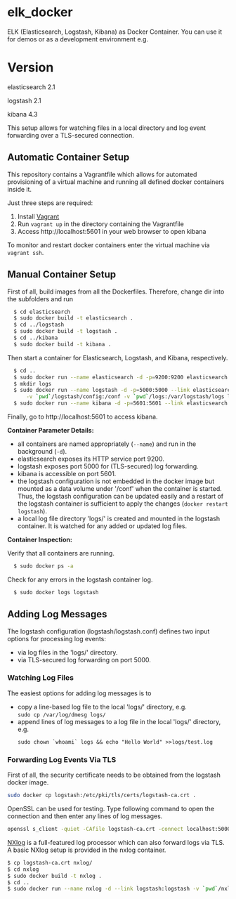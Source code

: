 elk_docker
==========

ELK (Elasticsearch, Logstash, Kibana) as Docker Container.
You can use it for demos or as a development environment e.g.

Version
==========

elasticsearch 2.1

logstash 2.1

kibana 4.3

This setup allows for watching files in a local directory and log event forwarding over a TLS-secured connection.

## Automatic Container Setup

This repository contains a Vagrantfile which allows for automated provisioning of a virtual machine and running all defined docker containers inside it.

Just three steps are required:

1. Install [Vagrant](https://www.vagrantup.com/)
2. Run `vagrant up` in the directory containing the Vagrantfile
3. Access http://localhost:5601 in your web browser to open kibana

To monitor and restart docker containers enter the virtual machine via `vagrant ssh`.

## Manual Container Setup

First of all, build images from all the Dockerfiles. Therefore, change dir into the subfolders and run

```sh
  $ cd elasticsearch
  $ sudo docker build -t elasticsearch .
  $ cd ../logstash
  $ sudo docker build -t logstash .
  $ cd ../kibana
  $ sudo docker build -t kibana .
```

Then start a container for Elasticsearch, Logstash, and Kibana, respectively.

```sh
  $ cd ..
  $ sudo docker run --name elasticsearch -d -p=9200:9200 elasticsearch
  $ mkdir logs
  $ sudo docker run --name logstash -d -p=5000:5000 --link elasticsearch:elasticsearch \
      -v `pwd`/logstash/config:/conf -v `pwd`/logs:/var/logstash/logs logstash
  $ sudo docker run --name kibana -d -p=5601:5601 --link elasticsearch:elasticsearch kibana
```

Finally, go to http://localhost:5601 to access kibana.

**Container Parameter Details:**

* all containers are named appropriately (`--name`) and run in the background (`-d`).
* elasticsearch exposes its HTTP service port 9200.
* logstash exposes port 5000 for (TLS-secured) log forwarding.
* kibana is accessible on port 5601.
* the logstash configuration is not embedded in the docker image but mounted as a data volume under '/conf' when the container is started. Thus, the logstash configuration can be updated easily and a restart of the logstash container is sufficient to apply the changes (`docker restart logstash`).
* a local log file directory 'logs/' is created and mounted in the logstash container. It is watched for any added or updated log files. 

**Container Inspection:**

Verify that all containers are running.

```sh
  $ sudo docker ps -a
```

Check for any errors in the logstash container log.

```sh
  $ sudo docker logs logstash
```

## Adding Log Messages

The logstash configuration (logstash/logstash.conf) defines two input options for processing log events:

* via log files in the 'logs/' directory.
* via TLS-secured log forwarding on port 5000.

### Watching Log Files

The easiest options for adding log messages is to

* copy a line-based log file to the local 'logs/' directory, e.g.  
  `sudo cp /var/log/dmesg logs/`
* append lines of log messages to a log file in the local 'logs/' directory, e.g.  
  ```
  sudo chown `whoami` logs && echo "Hello World" >>logs/test.log
  ```

### Forwarding Log Events Via TLS

First of all, the security certificate needs to be obtained from the logstash docker image.

```sh
sudo docker cp logstash:/etc/pki/tls/certs/logstash-ca.crt .
```

OpenSSL can be used for testing. Type following command to open the connection and then enter any lines of log messages.

```sh
openssl s_client -quiet -CAfile logstash-ca.crt -connect localhost:5000
```

[NXlog](http://nxlog.co/products/nxlog-community-edition) is a full-featured log processor which can also forward logs via TLS. A basic NXlog setup is provided in the nxlog container.

```sh
$ cp logstash-ca.crt nxlog/
$ cd nxlog
$ sudo docker build -t nxlog .
$ cd ..
$ sudo docker run --name nxlog -d --link logstash:logstash -v `pwd`/nxlog/config:/conf nxlog
```
